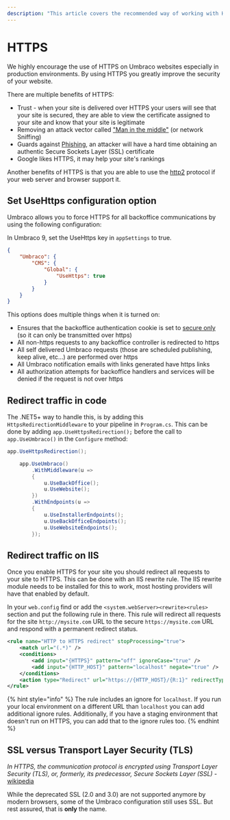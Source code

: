 ```yaml
---
description: "This article covers the recommended way of working with HTTPS and Umbraco CMS."
---
```


# HTTPS

We highly encourage the use of HTTPS on Umbraco websites especially in production environments. By using HTTPS you greatly improve the security of your website.

There are multiple benefits of HTTPS:

* Trust - when your site is delivered over HTTPS your users will see that your site is secured, they are able to view the certificate assigned to your site and know that your site is legitimate
* Removing an attack vector called ["Man in the middle"](https://owasp.org/www-community/attacks/Manipulator-in-the-middle\_attack) (or network Sniffing)
* Guards against [Phishing](https://en.wikipedia.org/wiki/Phishing), an attacker will have a hard time obtaining an authentic Secure Sockets Layer (SSL) certificate
* Google likes HTTPS, it may help your site's rankings

Another benefits of HTTPS is that you are able to use the [http2](https://en.wikipedia.org/wiki/HTTP/2) protocol if your web server and browser support it.

## Set UseHttps configuration option

Umbraco allows you to force HTTPS for all backoffice communications by using the following configuration:

In Umbraco 9, set the UseHttps key in `appSettings` to true.

```json
{
    "Umbraco": {
        "CMS": {
            "Global": {
                "UseHttps": true
            }
        }
    }
}
```

This options does multiple things when it is turned on:

* Ensures that the backoffice authentication cookie is set to [secure only](https://owasp.org/www-community/controls/SecureCookieAttribute) (so it can only be transmitted over https)
* All non-https requests to any backoffice controller is redirected to https
* All self delivered Umbraco requests (those are scheduled publishing, keep alive, etc...) are performed over https
* All Umbraco notification emails with links generated have https links
* All authorization attempts for backoffice handlers and services will be denied if the request is not over https

## Redirect traffic in code

The .NET5+ way to handle this, is by adding this `HttpsRedirectionMiddleware` to your pipeline in `Program.cs`. This can be done by adding `app.UseHttpsRedirection();` before the call to `app.UseUmbraco()` in the `Configure` method:

```cs
app.UseHttpsRedirection();

    app.UseUmbraco()
        .WithMiddleware(u =>
        {
            u.UseBackOffice();
            u.UseWebsite();
        })
        .WithEndpoints(u =>
        {
            u.UseInstallerEndpoints();
            u.UseBackOfficeEndpoints();
            u.UseWebsiteEndpoints();
        });
```

## Redirect traffic on IIS

Once you enable HTTPS for your site you should redirect all requests to your site to HTTPS. This can be done with an IIS rewrite rule. The IIS rewrite module needs to be installed for this to work, most hosting providers will have that enabled by default.

In your `web.config` find or add the `<system.webServer><rewrite><rules>` section and put the following rule in there. This rule will redirect all requests for the site `http://mysite.com` URL to the secure `https://mysite.com` URL and respond with a permanent redirect status.

```xml
<rule name="HTTP to HTTPS redirect" stopProcessing="true">
    <match url="(.*)" />
    <conditions>
        <add input="{HTTPS}" pattern="off" ignoreCase="true" />
        <add input="{HTTP_HOST}" pattern="localhost" negate="true" />
    </conditions>
    <action type="Redirect" url="https://{HTTP_HOST}/{R:1}" redirectType="Permanent" />
</rule>
```

{% hint style="info" %}
The rule includes an ignore for `localhost`. If you run your local environment on a different URL than `localhost` you can add additional ignore rules. Additionally, if you have a staging environment that doesn't run on HTTPS, you can add that to the ignore rules too.
{% endhint %}

## SSL versus Transport Layer Security (TLS)

_In HTTPS, the communication protocol is encrypted using Transport Layer Security (TLS), or, formerly, its predecessor, Secure Sockets Layer (SSL)_ - [wikipedia](https://en.wikipedia.org/wiki/HTTPS)

While the deprecated SSL (2.0 and 3.0) are not supported anymore by modern browsers, some of the Umbraco configuration still uses SSL. But rest assured, that is **only** the name.
